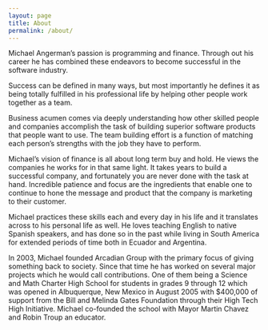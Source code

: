 ```yaml
---
layout: page
title: About
permalink: /about/
---
```


Michael Angerman’s passion is programming and finance.  Through out his career he has combined these endeavors to become successful in the software industry.

Success can be defined in many ways, but most importantly he defines it as being totally fulfilled in his professional life by helping other people work together as a team.

Business acumen comes via deeply understanding how other skilled people and companies accomplish the task of building superior software products that people want to use.  The team building effort is a function of matching each person’s strengths with the job they have to perform.

Michael’s vision of finance is all about long term buy and hold.  He views the companies he works for in that same light.  It takes years to build a successful company, and fortunately you are never done with the task at hand.  Incredible patience and focus are the ingredients that enable one to continue to hone the message and product that the company is marketing to their customer.

Michael practices these skills each and every day in his life and it translates across to his personal life as well.  He loves teaching English to native Spanish speakers, and has done so in the past while living in South America for extended periods of time both in Ecuador and Argentina.

In 2003, Michael founded Arcadian Group with the primary focus of giving something back to society. Since that time he has worked on several major projects which he would call contributions. One of them being a Science and Math Charter High School for students in grades 9 through 12 which was opened in Albuquerque, New Mexico in August 2005 with $400,000 of support from the Bill and Melinda Gates Foundation through their High Tech High Initiative. Michael co-founded the school with Mayor Martin Chavez and Robin Troup an educator.
